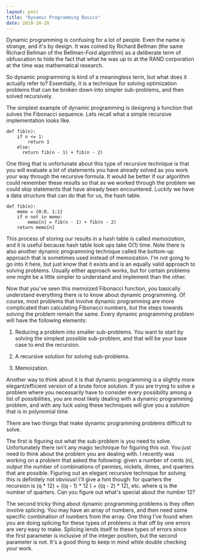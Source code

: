 ```yaml
---
layout: post
title: "Dynamic Programming Basics"
date: 2018-10-28
---
```


Dynamic programming is confusing for a lot of people. Even the name is strange, and it's by design. It was coined by Richard Bellman (the same Richard Bellman of the Bellman-Ford algorithm) as a deliberate term of obfuscation to hide the fact that what he was up to at the RAND corporation at the time was mathematical research.

So dynamic programming is kind of a meaningless term, but what does it actually refer to? Essentially, it is a technique for solving optimization problems that can be broken down into simpler sub-problems, and then solved recursively.

The simplest example of dynamic programming is designing a function that solves the Fibonacci sequence. Lets recall what a simple recursive implementation looks like.

```
def fib(n):
    if n <= 1:
        return 1
    else:
      return fib(n - 1) + fib(n - 2)  
```

One thing that is unfortunate about this type of recursive technique is that you will evaluate a lot of statements you have already solved as you work your way through the recursive formula. It would be better if our algorithm could remember these results so that as we worked through the problem we could skip statements that have already been encountered. Luckily we have a data structure that can do that for us, the hash table.

```
def fib(n):
    memo = {0:0, 1:1}
    if n not in memo:
        memo[n] = fib(n - 1) + fib(n - 2)
    return memo[n]
```

This process of storing our results in a hash table is called *memoization*, and it is useful because hash table look ups take O(1) time. Note there is also another dynamic programming technique called the bottom-up approach that is sometimes used instead of memoization. I'm not going to go into it here, but just know that it exists and is an equally valid approach to solving problems. Usually either approach works, but for certain problems one might be a little simpler to understand and implement than the other.

Now that you've seen this memoized Fibonacci function, you basically understand everything there is to know about dynamic programming. Of course, most problems that involve dynamic programming are more complicated than calculating Fibonacci numbers, but the steps towards solving the problem remain the same. Every dynamic programming problem will have the following elements:

1. Reducing a problem into smaller sub-problems. You want to start by solving the simplest possible sub-problem, and that will be your base case to end the recursion.

2. A recursive solution for solving sub-problems.

3. Memoization.

Another way to think about it is that dynamic programming is a slightly more elegant/efficient version of a brute force solution. If you are trying to solve a problem where you necessarily have to consider every possibility among a list of possibilities, you are most likely dealing with a dynamic programming problem, and with any luck using these techniques will give you a solution that is in polynomial time.

There are two things that make dynamic programming problems difficult to solve.

The first is figuring out what the sub-problem is you need to solve. Unfortunately there isn't any magic technique for figuring this out. You just need to think about the problem you are dealing with. I recently was working on a problem that asked the following: given a number of cents (n), output the number of combinations of pennies, nickels, dimes, and quarters that are possible. Figuring out an elegant recursive technique for solving this is definitely not obvious! I'll give a hint though: for quarters the recursion is (q * 12) + ((q - 1) * 12 ) + ((q - 2) * 12), etc. where q is the number of quarters. Can you figure out what's special about the number 12?

The second tricky thing about dynamic programming problems is they often involve splicing. You may have an array of numbers, and then need some specific combination of numbers from the array. One thing I've found when you are doing splicing for these types of problems is that off by one errors are very easy to make. Splicing lends itself to these types of errors since the first parameter is inclusive of the integer position, but the second parameter is not. It's a good thing to keep in mind while double checking your work.
